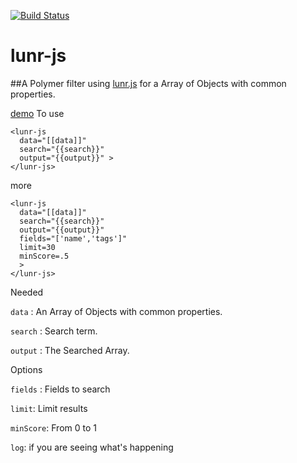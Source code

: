 [![Build Status](https://travis-ci.org/marcus7777/lunr-js.svg?branch=master)](https://travis-ci.org/marcus7777/lunr-js)
# lunr-js

##A Polymer filter using [lunr.js](https://github.com/olivernn/lunr.js) for a Array of Objects with common properties.

[demo](http://jsbin.com/kohiwo/1/edit?html,output)
To use 
```
<lunr-js
  data="[[data]]"
  search="{{search}}"
  output="{{output}}" >
</lunr-js>
```
more
```
<lunr-js
  data="[[data]]"
  search="{{search}}"
  output="{{output}}"
  fields="['name','tags']"
  limit=30
  minScore=.5
  >
</lunr-js>
```
Needed

```data``` : An Array of Objects with common properties.

```search``` : Search term.

```output``` : The Searched Array.

Options

```fields``` : Fields to search

```limit```: Limit results

```minScore```: From 0 to 1 

```log```: if you are seeing what's happening
